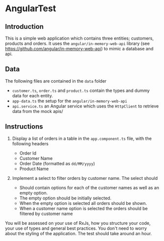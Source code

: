# AngularTest

## Introduction

This is a simple web application which contains three entities; customers, products and orders. It uses the `angular/in-memory-web-api` library (see https://github.com/angular/in-memory-web-api) to mimic a database and api.

## Data

The following files are contained in the `data` folder

- `customer.ts`, `order.ts` and `product.ts` contain the types and dummy data for each entity.
- `app-data.ts` the setup for the `angular/in-memory-web-api`
- `api.service.ts` an Angular service which uses the `HttpClient` to retrieve data from the mock apis/

## Instructions

1. Display a list of orders in a table in the `app.component.ts` file, with the following headers

   - Order Id
   - Customer Name
   - Order Date (formatted as `dd/MM/yyyy`)
   - Product Name

2. Implement a select to filter orders by customer name. The select should
   - Should contain options for each of the customer names as well as an empty option.
   - The empty option should be initially selected.
   - When the empty option is selected all orders should be shown.
   - When a customer name option is selected the orders should be filtered by customer name

You will be assessed on your use of RxJs, how you structure your code, your use of types and general best practices. You don't need to worry about the styling of the application. The test should take around an hour.
